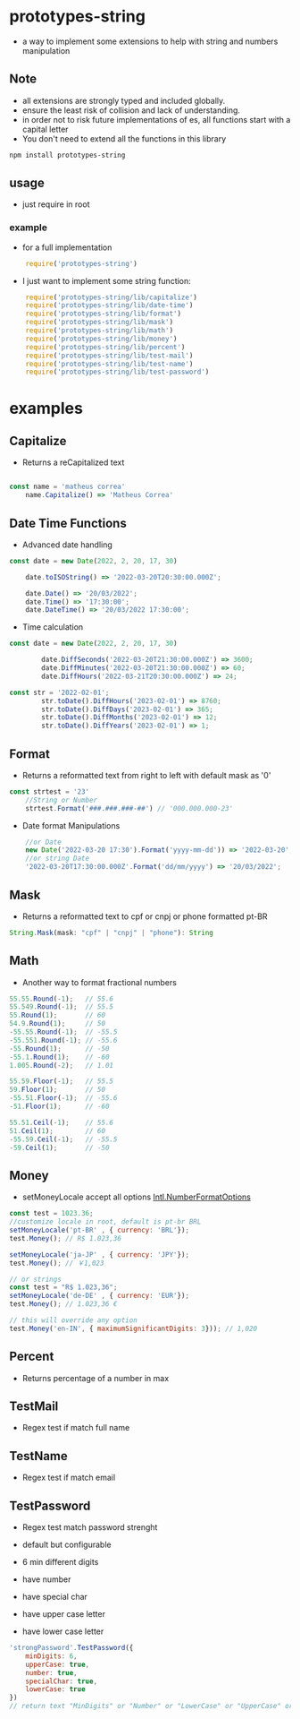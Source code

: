 # prototypes-string

- a way to implement some extensions to help with string and numbers manipulation

## Note
 
 - all extensions are strongly typed and included globally.
 - ensure the least risk of collision and lack of understanding.
 - in order not to risk future implementations of es, all functions start with a capital letter
 - You don't need to extend all the functions in this library


``` bash
npm install prototypes-string
```

## usage

 - just require in root

### example

- for a full implementation

``` js
    require('prototypes-string')
```

- I just want to implement some string function:

``` js
    require('prototypes-string/lib/capitalize')
    require('prototypes-string/lib/date-time')
    require('prototypes-string/lib/format')
    require('prototypes-string/lib/mask')
    require('prototypes-string/lib/math')
    require('prototypes-string/lib/money')
    require('prototypes-string/lib/percent')
    require('prototypes-string/lib/test-mail')
    require('prototypes-string/lib/test-name')
    require('prototypes-string/lib/test-password')
``` 

# examples

## Capitalize

- Returns a reCapitalized text

``` js

const name = 'matheus correa'
    name.Capitalize() => 'Matheus Correa'

```

## Date Time Functions 

- Advanced date handling

```js
const date = new Date(2022, 2, 20, 17, 30)

    date.toISOString() => '2022-03-20T20:30:00.000Z';

    date.Date() => '20/03/2022';
    date.Time() => '17:30:00';
    date.DateTime() => '20/03/2022 17:30:00';

```

- Time calculation

```js
const date = new Date(2022, 2, 20, 17, 30)

        date.DiffSeconds('2022-03-20T21:30:00.000Z') => 3600;
        date.DiffMinutes('2022-03-20T21:30:00.000Z') => 60;
        date.DiffHours('2022-03-21T20:30:00.000Z') => 24;

const str = '2022-02-01';
        str.toDate().DiffHours('2023-02-01') => 8760;
        str.toDate().DiffDays('2023-02-01') => 365;
        str.toDate().DiffMonths('2023-02-01') => 12;
        str.toDate().DiffYears('2023-02-01') => 1;

```


## Format

- Returns a reformatted text from right to left with default mask as '0'

``` js
const strtest = '23'
    //String or Number
    strtest.Format('###.###.###-##') // '000.000.000-23'
```

- Date format Manipulations

```js
    //or Date
    new Date('2022-03-20 17:30').Format('yyyy-mm-dd')) => '2022-03-20';
    //or string Date
    '2022-03-20T17:30:00.000Z'.Format('dd/mm/yyyy') => '20/03/2022';
```


## Mask
- Returns a reformatted text to cpf or cnpj or phone formatted pt-BR

``` ts
String.Mask(mask: "cpf" | "cnpj" | "phone"): String
```

## Math
- Another way to format fractional numbers

```js
55.55.Round(-1);   // 55.6
55.549.Round(-1);  // 55.5
55.Round(1);       // 60
54.9.Round(1);     // 50
-55.55.Round(-1);  // -55.5
-55.551.Round(-1); // -55.6
-55.Round(1);      // -50
-55.1.Round(1);    // -60
1.005.Round(-2);   // 1.01

55.59.Floor(-1);   // 55.5
59.Floor(1);       // 50
-55.51.Floor(-1);  // -55.6
-51.Floor(1);      // -60

55.51.Ceil(-1);    // 55.6
51.Ceil(1);        // 60
-55.59.Ceil(-1);   // -55.5
-59.Ceil(1);       // -50
```

## Money

 - setMoneyLocale accept all options [Intl.NumberFormatOptions](https://developer.mozilla.org/pt-BR/docs/Web/JavaScript/Reference/Global_Objects/Intl/NumberFormat#par%C3%A2metros)

``` js
const test = 1023.36;
//customize locale in root, default is pt-br BRL
setMoneyLocale('pt-BR' , { currency: 'BRL'});
test.Money(); // R$ 1.023,36

setMoneyLocale('ja-JP' , { currency: 'JPY'});
test.Money(); // ￥1,023

// or strings
const test = "R$ 1.023,36";
setMoneyLocale('de-DE' , { currency: 'EUR'});
test.Money(); // 1.023,36 €

// this will override any option
test.Money('en-IN', { maximumSignificantDigits: 3})); // 1,020
```

## Percent

 - Returns percentage of a number in max

## TestMail

 - Regex test if match full name

## TestName

 - Regex test if match email

## TestPassword

- Regex test match password strenght

- default but configurable
- 6 min different digits
- have number
- have special char
- have upper case letter
- have lower case letter

``` js
'strongPassword'.TestPassword({
    minDigits: 6,
    upperCase: true,
    number: true,
    specialChar: true,
    lowerCase: true
})
// return text "MinDigits" or "Number" or "LowerCase" or "UpperCase" or "SpecialChar" or "Ok"
```